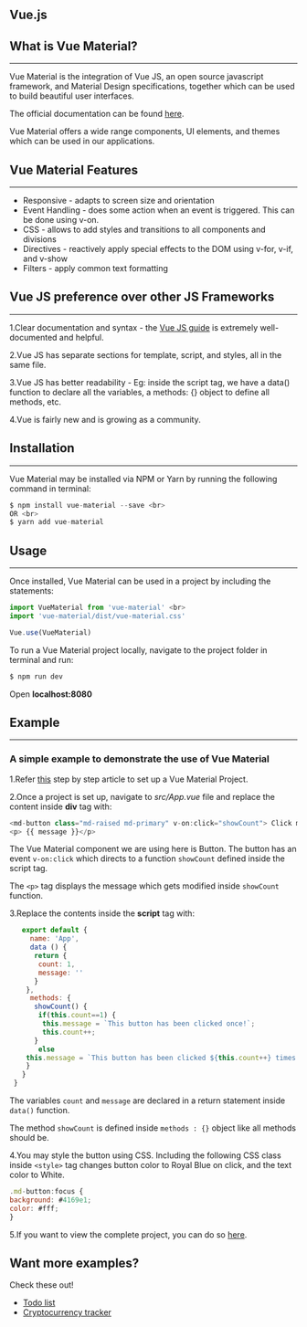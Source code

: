 ## Vue.js

## What is Vue Material? 
------------------------
Vue Material is the integration of Vue JS, an open source javascript framework, and Material Design specifications, together which can be used to build beautiful user interfaces. 

The official documentation can be found [here](https://vuematerial.io/). 

Vue Material offers a wide range components, UI elements, and themes which can be used in our applications.

## Vue Material Features
-----------
* Responsive - adapts to screen size and orientation
* Event Handling - does some action when an event is triggered. This can be done using v-on.
* CSS - allows to add styles and transitions to all components and divisions 
* Directives - reactively apply special effects to the DOM using v-for, v-if, and v-show
* Filters - apply common text formatting

## Vue JS preference over other JS Frameworks
---------------------------------------------
1.Clear documentation and syntax - the [Vue JS guide](https://vuejs.org/v2/guide/) is extremely well-documented and helpful.

2.Vue JS has separate sections for template, script, and styles, all in the same file. 

3.Vue JS has better readability - Eg: inside the script tag, we have a data() function to declare all the variables, a methods: {} object to define all methods, etc.

4.Vue is fairly new and is growing as a community.

## Installation
---------------
Vue Material may be installed via NPM or Yarn by running the following command in terminal:

```javascript
$ npm install vue-material --save <br>
OR <br>
$ yarn add vue-material
```

## Usage
--------
Once installed, Vue Material can be used in a project by including the statements:

```javascript
import VueMaterial from 'vue-material' <br>
import 'vue-material/dist/vue-material.css'

Vue.use(VueMaterial)
```

To run a Vue Material project locally, navigate to the project folder in terminal and run: 
```javascript
$ npm run dev
``` 

Open **localhost:8080**

## Example
----------

### A simple example to demonstrate the use of Vue Material

1.Refer [this](https://sultaness.github.io/vue-material-app.html) step by step article to set up a Vue Material Project.

2.Once a project is set up, navigate to *src/App.vue* file and replace the content inside **div** tag with: 

```javascript
<md-button class="md-raised md-primary" v-on:click="showCount"> Click me </md-button>
<p> {{ message }}</p>
```
The Vue Material component we are using here is Button. The button has an event `v-on:click` which directs to a function `showCount` defined inside the script tag.

The `<p>` tag displays the message which gets modified inside `showCount` function.

3.Replace the contents inside the **script** tag with: 

```javascript
   export default {
  	 name: 'App',
  	 data () {
      return {
       count: 1,
       message: ''
      }
    },
     methods: {
      showCount() {
       if(this.count==1) {
      	this.message = `This button has been clicked once!`;
      	this.count++;
      }
       else
	this.message = `This button has been clicked ${this.count++} times!`;
    }
   }
 }
```

The variables `count` and `message` are declared in a return statement inside `data()` function. 

The method `showCount` is defined inside `methods : {}` object like all methods should be.

4.You may style the button using CSS. Including the following CSS class inside `<style>` tag changes button color to Royal Blue on click, and the text color to White. 

```javascript 
.md-button:focus {
background: #4169e1;
color: #fff;
}

```
5.If you want to view the complete project, you can do so [here](https://github.com/Sultaness/Simple-VueMaterial-demonstration).

## Want more examples?
Check these out!
<br>
* [Todo list](https://github.com/Sultaness/Todo-List-using-Vue-Material-)
* [Cryptocurrency tracker](https://github.com/Sultaness/Cryptocurrency-Tracker)

